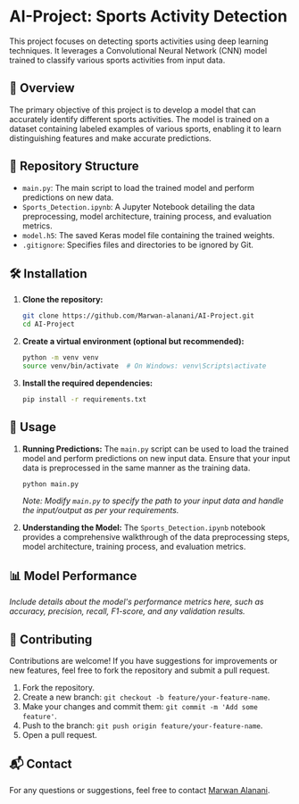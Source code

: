 
# AI-Project: Sports Activity Detection

This project focuses on detecting sports activities using deep learning techniques.
It leverages a Convolutional Neural Network (CNN) model trained to classify various sports activities from input data.

## 🧠 Overview

The primary objective of this project is to develop a model that can accurately identify different sports activities. 
The model is trained on a dataset containing labeled examples of various sports, enabling it to learn distinguishing features and make accurate predictions.

## 📁 Repository Structure

- `main.py`: The main script to load the trained model and perform predictions on new data.
- `Sports_Detection.ipynb`: A Jupyter Notebook detailing the data preprocessing, model architecture, training process, and evaluation metrics.
- `model.h5`: The saved Keras model file containing the trained weights.
- `.gitignore`: Specifies files and directories to be ignored by Git.

## 🛠️ Installation

1. **Clone the repository:**
   ```bash
   git clone https://github.com/Marwan-alanani/AI-Project.git
   cd AI-Project
   ```

2. **Create a virtual environment (optional but recommended):**
   ```bash
   python -m venv venv
   source venv/bin/activate  # On Windows: venv\Scripts\activate
   ```

3. **Install the required dependencies:**
   ```bash
   pip install -r requirements.txt
   ```

## 🚀 Usage

1. **Running Predictions:**
   The `main.py` script can be used to load the trained model and perform predictions on new input data. Ensure that your input data is preprocessed in the same manner as the training data.

   ```bash
   python main.py
   ```

   *Note: Modify `main.py` to specify the path to your input data and handle the input/output as per your requirements.*

2. **Understanding the Model:**
   The `Sports_Detection.ipynb` notebook provides a comprehensive walkthrough of the data preprocessing steps, model architecture, training process, and evaluation metrics.

## 📊 Model Performance

*Include details about the model's performance metrics here, such as accuracy, precision, recall, F1-score, and any validation results.*

## 🤝 Contributing

Contributions are welcome! If you have suggestions for improvements or new features, feel free to fork the repository and submit a pull request.

1. Fork the repository.
2. Create a new branch: `git checkout -b feature/your-feature-name`.
3. Make your changes and commit them: `git commit -m 'Add some feature'`.
4. Push to the branch: `git push origin feature/your-feature-name`.
5. Open a pull request.


## 📬 Contact

For any questions or suggestions, feel free to contact [Marwan Alanani](https://github.com/Marwan-alanani).
